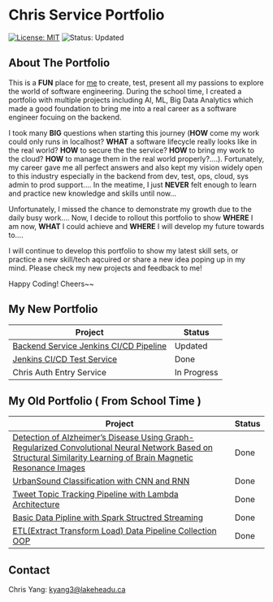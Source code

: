 # Chris Service Portfolio
[![License: MIT](https://img.shields.io/badge/License-MIT-yellow.svg)](https://opensource.org/licenses/MIT)  ![Status: Updated](https://img.shields.io/badge/Status-In_Progress-red)

## About The Portfolio
This is a **FUN** place for [me](https://www.linkedin.com/in/chris-yang-8083942aa) to create, test, present all my passions to explore the world of software engineering. During the school time, I created a portfolio with multiple projects including AI, ML, Big Data Analytics which made a good foundation to bring me into a real career as a software engineer focuing on the backend. 

I took many **BIG** questions when starting this journey (**HOW** come my work could only runs in localhost? **WHAT** a software lifecycle really looks like in the real world? **HOW** to secure the the service? **HOW** to bring my work to the cloud? **HOW** to manage them in the real world properly?....). Fortunately, my career gave me all perfect answers and also kept my vision widely open to this industry especially in the backend from dev, test, ops, cloud, sys admin to prod support.... In the meatime, I just **NEVER** felt enough to learn and practice new knowledge and skills until now...

Unfortunately, I missed the chance to demonstrate my growth due to the daily busy work.... Now, I decide to rollout this portfolio to show **WHERE** I am now, **WHAT** I could achieve and **WHERE** I will develop my future towards to.... 

I will continue to develop this portfolio to show my latest skill sets, or practice a new skill/tech aqcuired or share a new idea poping up in my mind. Please check my new projects and feedback to me! 

Happy Coding! Cheers~~

## My New Portfolio 
| Project       | Status |
| ------------- |---------|
| [Backend Service Jenkins CI/CD Pipeline](https://github.com/mlmaster1995/chris-service-portfolio/tree/main/Backend-Service-Jenkins-Pipeline) | Updated|
| [Jenkins CI/CD Test Service](https://github.com/mlmaster1995/chris-service-portfolio/tree/main/Jenkins-CICD-Test-Service) |Done |
| Chris Auth Entry Service | In Progress |



## My Old Portfolio ( From School Time )

| Project       | Status |
| ------------- |---------|
| [Detection of Alzheimer’s Disease Using Graph-Regularized Convolutional Neural Network Based on Structural Similarity Learning of Brain Magnetic Resonance Images](https://github.com/mlmaster1995/Detection-of-AD-Using-Graph-Regularized-CNN-Based-on-MRIs) | Done|
| [UrbanSound Classification with CNN and RNN](https://github.com/mlmaster1995/UrbanSound-Classification_CNN_RNN) |Done |
| [Tweet Topic Tracking Pipeline with Lambda Architecture](https://github.com/mlmaster1995/twitter-with-kafka-stream) | Done |
| [Basic Data Pipline with Spark Structred Streaming](https://github.com/mlmaster1995/Flume_Kafka_StructureStream_ELT) | Done |
| [ETL(Extract Transform Load) Data Pipeline Collection OOP](https://github.com/mlmaster1995/Flume_Kafka_StructureStream_ELT_Updated) |Done |


## Contact
Chris Yang: kyang3@lakeheadu.ca

